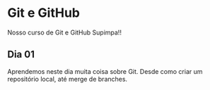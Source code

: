 # Git e GitHub


Nosso curso de Git e GitHub Supimpa!!

## Dia 01

Aprendemos neste dia muita coisa sobre Git.
Desde como criar um repositório local, até merge de branches.